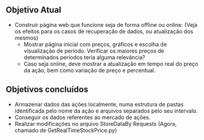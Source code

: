 ## Objetivo Atual
* Construir página web que funcione seja de forma offline ou online. (Veja os efeitos para os casos de recuperação de dados, ou atualização dos mesmos)
  * Mostrar página inicial com preços, gráficos e escolha de visualização de período. Verificar os maiores preços de determinados períodos teria alguma relevância?
  *  Caso seja online, deve mostrar a atualização em tempo real do preço da ação, bem como variação de preço e percentual.

## Objetivos concluídos
* Armazenar dados das ações localmente, numa estrutura de pastas identificada pelo nome da ação e arquivos separados pelo seu intervalo.
* Conseguir os dados referentes ao mercado de ações.
* Realizar modificações no arquivo StoreDataBy Requests (Agora, chamado de GetRealTimeStockPrice.py)
